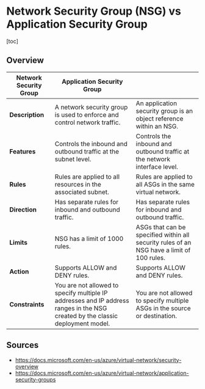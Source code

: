 # Network Security Group (NSG) vs Application Security Group

[toc]

## Overview

| **Network Security Group** | **Application Security Group**                               |                                                              |
| -------------------------- | ------------------------------------------------------------ | ------------------------------------------------------------ |
| **Description**            | A network security group is used to enforce and control network traffic. | An application security group is an object reference within an NSG. |
| **Features**               | Controls the inbound and outbound traffic at the subnet level. | Controls the inbound and outbound traffic at the network interface level. |
| **Rules**                  | Rules are applied to all resources in the associated subnet. | Rules are applied to all ASGs in the same virtual network.   |
| **Direction**              | Has separate rules for inbound and outbound traffic.         | Has separate rules for inbound and outbound traffic.         |
| **Limits**                 | NSG has a limit of 1000 rules.                               | ASGs that can be specified within all security rules of an NSG have a limit of 100 rules. |
| **Action**                 | Supports ALLOW and DENY rules.                               | Supports ALLOW and DENY rules.                               |
| **Constraints**            | You are not allowed to specify multiple IP addresses and IP address ranges in the NSG created by the classic deployment model. | You are not allowed to specify multiple ASGs in the source or destination. |

## Sources

- https://docs.microsoft.com/en-us/azure/virtual-network/security-overview   
- https://docs.microsoft.com/en-us/azure/virtual-network/application-security-groups